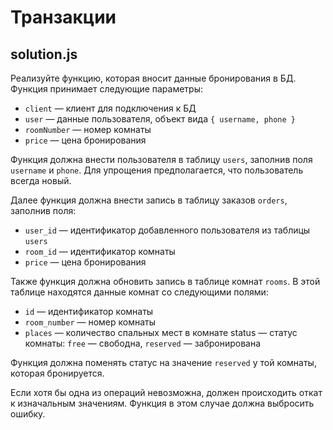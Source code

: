 # Транзакции

## solution.js

Реализуйте функцию, которая вносит данные бронирования в БД. Функция принимает следующие параметры:

- `client` — клиент для подключения к БД
- `user` — данные пользователя, объект вида `{ username, phone }`
- `roomNumber` — номер комнаты
- `price` — цена бронирования

Функция должна внести пользователя в таблицу `users`, заполнив поля `username` и `phone`. Для упрощения предполагается, что пользователь всегда новый.

Далее функция должна внести запись в таблицу заказов `orders`, заполнив поля:

- `user_id` — идентификатор добавленного пользователя из таблицы `users`
- `room_id` — идентификатор комнаты
- `price` — цена бронирования

Также функция должна обновить запись в таблице комнат `rooms`. В этой таблице находятся данные комнат со следующими полями:

- `id` — идентификатор комнаты
- `room_number` — номер комнаты
- `places` — количество спальных мест в комнате
  status — статус комнаты: `free` — свободна, `reserved` — забронирована

Функция должна поменять статус на значение `reserved` у той комнаты, которая бронируется.

Если хотя бы одна из операций невозможна, должен происходить откат к изначальным значениям. Функция в этом случае должна выбросить ошибку.
